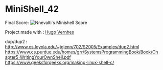 # MiniShell_42

Final Score: ![Nnevalti's Minishell Score](https://badge42.herokuapp.com/api/project/vdescham/minishell)

Project made with : [Hugo Vernhes](https://github.com/hvernhes)

dup/dup2 : http://www.cs.loyola.edu/~jglenn/702/S2005/Examples/dup2.html  
https://www.cs.purdue.edu/homes/grr/SystemsProgrammingBook/Book/Chapter5-WritingYourOwnShell.pdf  
https://www.geeksforgeeks.org/making-linux-shell-c/  
